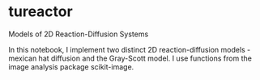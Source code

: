 # tureactor
Models of 2D Reaction-Diffusion Systems

In this notebook, I implement two distinct 2D reaction-diffusion models - mexican hat diffusion and the Gray-Scott model. I use functions from the image analysis package scikit-image.
